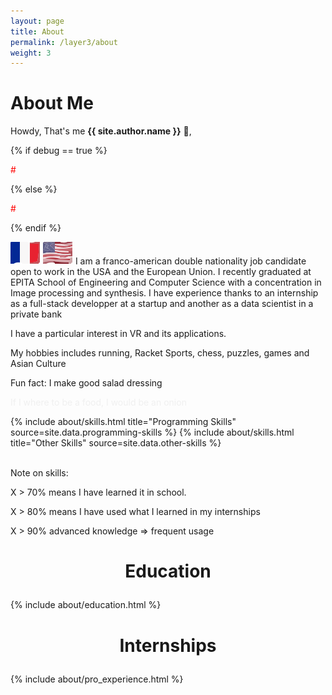 ```yaml
---
layout: page
title: About
permalink: /layer3/about
weight: 3
---
```


# **About Me**



Howdy, That's me **{{ site.author.name }}** :wave:,<br>


{% if debug == true %}
  <p style="color: red;">#</p>

{% else %}
  <p style="color: red;">#</p>
{% endif %}


<img src="/assets/Images/fr.svg" class="flag-icon" alt="France Flag"> <img src="/assets/Images/us.svg" class="flag-icon" alt="US Flag">
I am a franco-american double nationality job candidate   open to work in the USA and the European Union. 
I recently graduated at  EPITA School of Engineering and Computer Science with a concentration in Image processing and synthesis.
I have experience thanks to an internship as a full-stack developper at a startup and another as a data scientist in a private bank

I have a particular interest in VR and its applications.

My hobbies includes running, Racket Sports, chess, puzzles, games and Asian Culture

Fun fact: I make good salad dressing

<p style="opacity: 0.05; transition: opacity 0.3s;" onmouseover="this.style.opacity='0'" onmouseout="this.textContent = ''">
If I where to be a food, I would be an onion</p>

<div class="row">
{% include about/skills.html title="Programming Skills" source=site.data.programming-skills %}
{% include about/skills.html title="Other Skills" source=site.data.other-skills %}
</div>

<br> Note on skills: 

X > 70% means I have learned it in school.

X > 80% means I have used what I learned in my internships

X > 90% advanced knowledge => frequent usage 

<h3 style="text-align: center; font-size: 2em; font-weight: bold;">Education</h3>

<div class="row">
{% include about/education.html %}
</div>


<h3 style="text-align: center; font-size: 2em; font-weight: bold;">Internships</h3>


<div class="row">
{% include about/pro_experience.html %}
</div>
